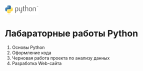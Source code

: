 <img src="./.img/Python_logo.png" height="32"/></h1>
# Лабараторные работы Python
1) Основы Python
2) Оформление кода
3) Черновая работа проекта по анализу данных
4) Разработка Web-сайта
